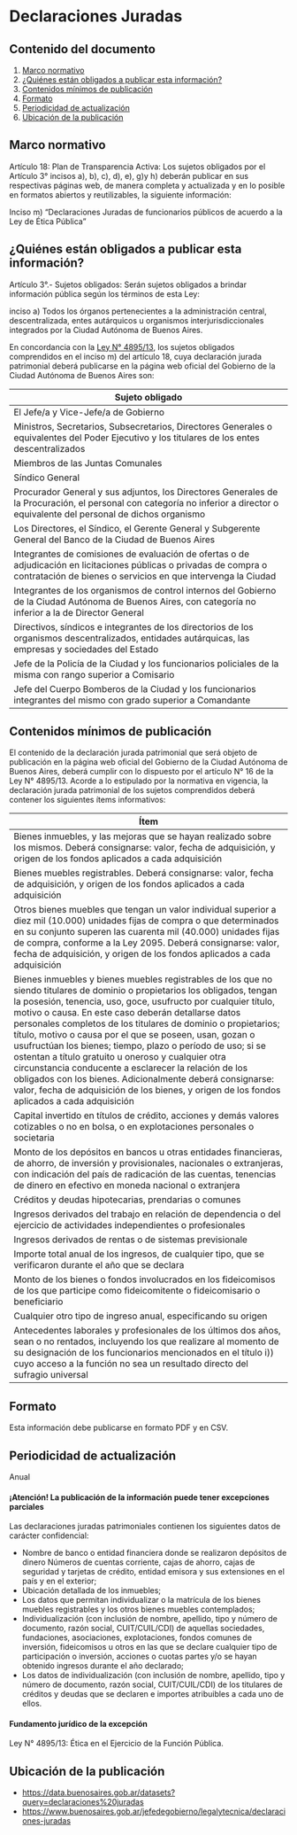 # Declaraciones Juradas 

## Contenido del documento
<ol>
 <li><a href="#marco">Marco normativo</a></li>
 <li><a href="#obligados">¿Quiénes están obligados a publicar esta información?</a></li>
 <li><a href="#contenidos">Contenidos mínimos de publicación</a></li>
 <li><a href="#formato">Formato</a></li>
 <li><a href="#perio">Periodicidad de actualización</a></li>
 <li><a href="#ubicacion">Ubicación de la publicación</a></li>
</ol>
 
<h2 id="marco">Marco normativo</h2>  
<p>
Artículo 18: Plan de Transparencia Activa: Los sujetos obligados por el Artículo 3° incisos a), b), c), d), e), g)y h) deberán publicar en sus respectivas páginas web, de manera completa y actualizada y en lo posible en formatos abiertos y reutilizables, la siguiente información:

Inciso m) “Declaraciones Juradas de funcionarios públicos de acuerdo a la Ley de Ética Pública”
</p>

<h2 id="obligados"> ¿Quiénes están obligados a publicar esta información?</h2> 

<p>
Artículo 3°.- Sujetos obligados: Serán sujetos obligados a brindar información pública según los términos de esta Ley:

inciso a) Todos los órganos pertenecientes a la administración central, descentralizada, entes autárquicos u organismos interjurisdiccionales integrados por la Ciudad Autónoma de Buenos Aires.

En concordancia con la [Ley N° 4895/13](https://www.buenosaires.gob.ar/areas/leg_tecnica/sin/normapop09.php?id=237252&qu=c&ft=0&cp=&rl=1&rf=0&im=&ui=0&printi=1&pelikan=1&sezion=&primera=0&mot_toda=&mot_frase=&mot_alguna=&digId=), los sujetos obligados comprendidos en el inciso m) del artículo 18, cuya declaración jurada patrimonial deberá publicarse en la página web oficial del Gobierno de la Ciudad Autónoma de Buenos Aires son: 
</p>

|	Sujeto obligado	|
|	------------- |
|	El Jefe/a y Vice-Jefe/a de Gobierno	|
|	Ministros, Secretarios, Subsecretarios, Directores Generales o equivalentes del Poder Ejecutivo y los titulares de los entes descentralizados	|
|	Miembros de las Juntas Comunales	|
|	Síndico General	|
|	Procurador General y sus adjuntos, los Directores Generales de la Procuración, el personal con categoría no inferior a director o equivalente del personal de dichos organismo	|
|	Los Directores, el Síndico, el Gerente General y Subgerente General del Banco de la Ciudad de Buenos Aires	|
|	Integrantes de comisiones de evaluación de ofertas o de adjudicación en licitaciones públicas o privadas de compra o contratación de bienes o servicios en que intervenga la Ciudad	|
|	Integrantes de los organismos de control internos del Gobierno de la Ciudad Autónoma de Buenos Aires, con categoría no inferior a la de Director General	|
|	Directivos, síndicos e integrantes de los directorios de los organismos descentralizados, entidades autárquicas, las empresas y sociedades del Estado	|
|	Jefe de la Policía de la Ciudad y los funcionarios policiales de la misma con rango superior a Comisario	|
|	Jefe del Cuerpo Bomberos de la Ciudad y los funcionarios integrantes del mismo con grado superior a Comandante	|

<h2 id="contenidos"> Contenidos mínimos de publicación </h2> 
<p>
 El contenido de la declaración jurada patrimonial que será objeto de publicación en la página web oficial del Gobierno de la Ciudad Autónoma de Buenos Aires, deberá cumplir con lo dispuesto por el artículo N° 16 de la Ley N° 4895/13. Acorde a lo estipulado por la normativa en vigencia, la declaración jurada patrimonial de los sujetos comprendidos deberá contener los siguientes ítems informativos: 
</p>

|	Ítem	|
|		------------- |
|	Bienes inmuebles, y las mejoras que se hayan realizado sobre los mismos. Deberá consignarse: valor, fecha de adquisición, y origen de los fondos aplicados a cada adquisición	|
|	Bienes muebles registrables. Deberá consignarse: valor, fecha de adquisición, y origen de los fondos aplicados a cada adquisición	|
|	Otros bienes muebles que tengan un valor individual superior a diez mil (10.000) unidades fijas de compra o que determinados en su conjunto superen las cuarenta mil (40.000) unidades fijas de compra, conforme a la Ley 2095. Deberá consignarse: valor, fecha de adquisición, y origen de los fondos aplicados a cada adquisición	|
|	Bienes inmuebles y bienes muebles registrables de los que no siendo titulares de dominio o propietarios los obligados, tengan la posesión, tenencia, uso, goce, usufructo por cualquier título, motivo o causa. En este caso deberán detallarse datos personales completos de los titulares de dominio o propietarios; título, motivo o causa por el que se poseen, usan, gozan o usufructúan los bienes; tiempo, plazo o período de uso; si se ostentan a título gratuito u oneroso y cualquier otra circunstancia conducente a esclarecer la relación de los obligados con los bienes. Adicionalmente deberá consignarse: valor, fecha de adquisición de los bienes, y origen de los fondos aplicados a cada adquisición	|
|	Capital invertido en títulos de crédito, acciones y demás valores cotizables o no en bolsa, o en explotaciones personales o societaria	|
|	Monto de los depósitos en bancos u otras entidades financieras, de ahorro, de inversión y provisionales, nacionales o extranjeras, con indicación del país de radicación de las cuentas, tenencias de dinero en efectivo en moneda nacional o extranjera	|
|	Créditos y deudas hipotecarias, prendarias o comunes	|
|	Ingresos derivados del trabajo en relación de dependencia o del ejercicio de actividades independientes o profesionales	|
|	Ingresos derivados de rentas o de sistemas previsionale	|
|	Importe total anual de los ingresos, de cualquier tipo, que se verificaron durante el año que se declara	|
|	Monto de los bienes o fondos involucrados en los fideicomisos de los que participe como fideicomitente o fideicomisario o beneficiario	|
|	Cualquier otro tipo de ingreso anual, especificando su origen	|
|	Antecedentes laborales y profesionales de los últimos dos años, sean o no rentados, incluyendo los que realizare al momento de su designación de los funcionarios mencionados en el título i)) cuyo acceso a la función no sea un resultado directo del sufragio universal	|

<h2 id="formato"> Formato </h2>
<p>
Esta información debe publicarse en formato PDF y en CSV.
</p>

<h2 id="perio"> Periodicidad de actualización</h2>
<p>
Anual
</p>

<h4>¡Atención! La publicación de la información puede tener excepciones parciales</h4>
<p>
Las declaraciones juradas patrimoniales contienen los siguientes datos de carácter confidencial: 
<ul>
<li>Nombre de banco o entidad financiera donde se realizaron depósitos de dinero
Números de cuentas corriente, cajas de ahorro, cajas de seguridad y tarjetas de crédito, entidad emisora y sus extensiones en el país y en el exterior;</li>
<li>Ubicación detallada de los inmuebles;</li>
<li>Los datos que permitan individualizar o la matrícula de los bienes muebles registrables y los otros bienes muebles contemplados;</li>
<li>Individualización (con inclusión de nombre, apellido, tipo y número de documento, razón social, CUIT/CUIL/CDI) de aquellas sociedades, fundaciones, asociaciones, explotaciones, fondos comunes de inversión, fideicomisos u otros en las que se declare cualquier tipo de participación o inversión, acciones o cuotas partes y/o se hayan obtenido ingresos durante el año declarado;</li>
<li>Los datos de individualización (con inclusión de nombre, apellido, tipo y número de documento, razón social, CUIT/CUIL/CDI) de los titulares de créditos y deudas que se declaren e importes atribuibles a cada uno de ellos.</li>
</ul>
</p>

<h4>Fundamento jurídico de la excepción</h4>

<p>
Ley N° 4895/13: Ética en el Ejercicio de la Función Pública. 
</p>

<h2 id="ubicacion"> Ubicación de la publicación</h2>
<p>
<ul>
<li><a href="https://data.buenosaires.gob.ar/datasets?query=declaraciones%20juradas">https://data.buenosaires.gob.ar/datasets?query=declaraciones%20juradas </a></li>
<li><a href="https://www.buenosaires.gob.ar/jefedegobierno/legalytecnica/declaraciones-juradas">https://www.buenosaires.gob.ar/jefedegobierno/legalytecnica/declaraciones-juradas </a></li>
</ul>
</p>
